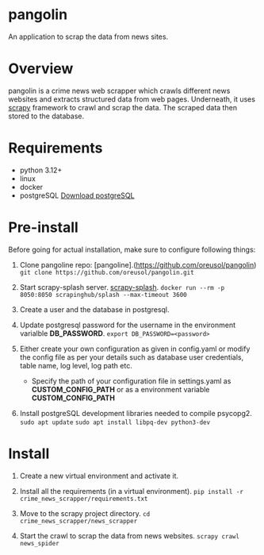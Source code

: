 # pangolin
An application to scrap the data from news sites.


# Overview
pangolin is a crime news web scrapper which crawls different news websites and extracts structured data from web pages. Underneath, it uses [scrapy](https://github.com/scrapy/scrapy) framework to crawl and scrap the data. The scraped data then stored to the database.


# Requirements
- python 3.12+
- linux
- docker
- postgreSQL [Download postgreSQL](https://www.postgresql.org/download/)


# Pre-install
Before going for actual installation, make sure to configure following things:

1. Clone pangoline repo: [pangoline].(https://github.com/oreusol/pangolin)
	`git clone https://github.com/oreusol/pangolin.git`

2. Start scrapy-splash server. [scrapy-splash](https://github.com/scrapy-plugins/scrapy-splash).
    `docker run --rm -p 8050:8050 scrapinghub/splash --max-timeout 3600`

2. Create a user and the database in postgresql.

3. Update postgresql password for the username in the environment varialble **DB_PASSWORD**.
    `export DB_PASSWORD=<password>`

4. Either create your own configuration as given in config.yaml or modify the config file as per your details such as database user credentials, table name, log level, log path etc.
	- Specify the path of your configuration file in settings.yaml as
	  **CUSTOM_CONFIG_PATH** or as a environment variable    **CUSTOM_CONFIG_PATH**

5. Install postgreSQL development libraries needed to compile psycopg2.
    `sudo apt update`
    `sudo apt install libpq-dev python3-dev`

# Install

1. Create a new virtual environment and activate it.

3. Install all the requirements (in a virtual environment).
	`pip install -r crime_news_scrapper/requirements.txt`

4. Move to the scrapy project directory.
	`cd crime_news_scrapper/news_scrapper`

5. Start the crawl to scrap the data from news websites.
	`scrapy crawl news_spider`